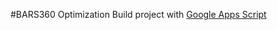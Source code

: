 #BARS360 Optimization
Build project with [Google Apps Script](https://script.google.com/home/start?pli)
